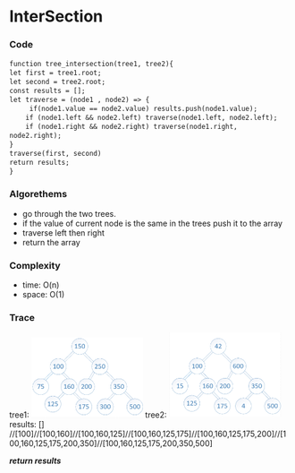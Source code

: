 # InterSection
### Code
```
function tree_intersection(tree1, tree2){
let first = tree1.root;
let second = tree2.root;
const results = [];
let traverse = (node1 , node2) => {
     if(node1.value == node2.value) results.push(node1.value);
    if (node1.left && node2.left) traverse(node1.left, node2.left);
    if (node1.right && node2.right) traverse(node1.right, node2.right);
}
traverse(first, second)
return results;
}
```
### Algorethems
- go through the two trees.
- if the value of current node is the same in the trees push it to the array
- traverse left then right
- return the array

### Complexity
* time: O(n)
* space: O(1)

### Trace
tree1: <img src="../../assets/BT1.png" style="width:200px">
tree2: <img src="../../assets/BT2.png" style="width:200px">
results: [] //[100]//[100,160]//[100,160,125]//[100,160,125,175]//[100,160,125,175,200]//[100,160,125,175,200,350]//[100,160,125,175,200,350,500]

***return results***